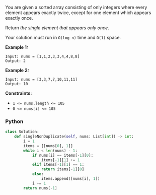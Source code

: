 You are given a sorted array consisting of only integers where every element appears exactly twice, except for one
element which appears exactly once.

Return  _the single element that appears only once_.

Your solution must run in  `O(log n)`  time and  `O(1)`  space.

**Example 1:**

```
Input: nums = [1,1,2,3,3,4,4,8,8]
Output: 2
```

**Example 2:**

```
Input: nums = [3,3,7,7,10,11,11]
Output: 10
```

**Constraints:**

- `1 <= nums.length <= 105`
- `0 <= nums[i] <= 105`

### Python

```python
class Solution:
    def singleNonDuplicate(self, nums: List[int]) -> int:
        i = 1
        items = [[nums[0], 1]]
        while i < len(nums) - 1:
            if nums[i] == items[-1][0]:
                items[-1][1] += 1
            elif items[-1][1] == 1:
                return items[-1][0]
            else:
                items.append([nums[i], 1])
            i += 1
        return nums[-1]
```